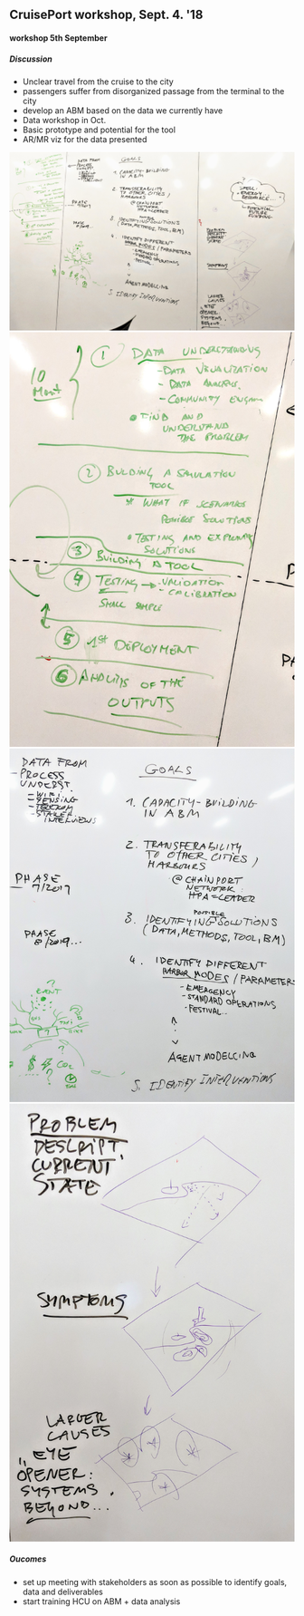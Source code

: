 ## CruisePort workshop, Sept. 4. '18

#### workshop 5th September

##### Discussion

- Unclear travel from the cruise to the city
- passengers suffer from disorganized passage from the terminal to the city
- develop an ABM based on the data we currently have
- Data workshop in Oct.
- Basic prototype and potential for the tool
- AR/MR viz for the data presented

![](./img/Cruise00000.jpg)
![](./img/Cruise00001.jpg)
![](./img/Cruise00002.jpg)
![](./img/Cruise00003.jpg)

##### Oucomes

- set up meeting with stakeholders as soon as possible to identify goals, data and deliverables
- start training HCU on ABM + data analysis
